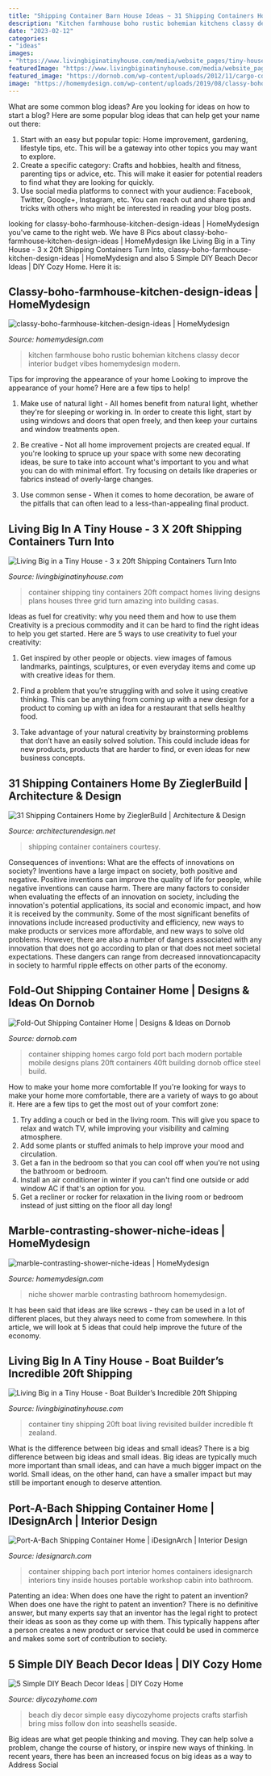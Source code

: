 ```yaml
---
title: "Shipping Container Barn House Ideas ~ 31 Shipping Containers Home By Zieglerbuild"
description: "Kitchen farmhouse boho rustic bohemian kitchens classy decor interior budget vibes homemydesign modern"
date: "2023-02-12"
categories:
- "ideas"
images:
- "https://www.livingbiginatinyhouse.com/media/website_pages/tiny-house-tours/3x-20ft-shipping-container-home/OFF-GRID-SHIPPING-CONTAINER-HOME-4_.jpg"
featuredImage: "https://www.livingbiginatinyhouse.com/media/website_pages/tiny-house-tours/3x-20ft-shipping-container-home/OFF-GRID-SHIPPING-CONTAINER-HOME-4_.jpg"
featured_image: "https://dornob.com/wp-content/uploads/2012/11/cargo-container-home.jpg"
image: "https://homemydesign.com/wp-content/uploads/2019/08/classy-boho-farmhouse-kitchen-design-ideas.jpg"
---
```



What are some common blog ideas?
Are you looking for ideas on how to start a blog? Here are some popular blog ideas that can help get your name out there: 
1. Start with an easy but popular topic: Home improvement, gardening, lifestyle tips, etc. This will be a gateway into other topics you may want to explore.
2. Create a specific category: Crafts and hobbies, health and fitness, parenting tips or advice, etc. This will make it easier for potential readers to find what they are looking for quickly.
3. Use social media platforms to connect with your audience: Facebook, Twitter, Google+, Instagram, etc. You can reach out and share tips and tricks with others who might be interested in reading your blog posts.

	

		
looking for classy-boho-farmhouse-kitchen-design-ideas | HomeMydesign you've came to the right web. We have 8 Pics about classy-boho-farmhouse-kitchen-design-ideas | HomeMydesign like Living Big in a Tiny House - 3 x 20ft Shipping Containers Turn Into, classy-boho-farmhouse-kitchen-design-ideas | HomeMydesign and also 5 Simple DIY Beach Decor Ideas | DIY Cozy Home. Here it is:
		
    
## Classy-boho-farmhouse-kitchen-design-ideas | HomeMydesign

<img loading=lazy src="https://homemydesign.com/wp-content/uploads/2019/08/classy-boho-farmhouse-kitchen-design-ideas.jpg" onerror="this.onerror=null;this.src='https://tse3.mm.bing.net/th?id=OIP.NBrgVdcyJRB9wF_C9ani2wHaLG&amp;pid=15.1';" alt="classy-boho-farmhouse-kitchen-design-ideas | HomeMydesign">

_Source: homemydesign.com_

>kitchen farmhouse boho rustic bohemian kitchens classy decor interior budget vibes homemydesign modern. 

	

Tips for improving the appearance of your home
Looking to improve the appearance of your home? Here are a few tips to help!
1. Make use of natural light - All homes benefit from natural light, whether they're for sleeping or working in. In order to create this light, start by using windows and doors that open freely, and then keep your curtains and window treatments open.

2. Be creative - Not all home improvement projects are created equal. If you're looking to spruce up your space with some new decorating ideas, be sure to take into account what's important to you and what you can do with minimal effort. Try focusing on details like draperies or fabrics instead of overly-large changes.

3. Use common sense - When it comes to home decoration, be aware of the pitfalls that can often lead to a less-than-appealing final product.

    
## Living Big In A Tiny House - 3 X 20ft Shipping Containers Turn Into

<img loading=lazy src="https://www.livingbiginatinyhouse.com/media/website_pages/tiny-house-tours/3x-20ft-shipping-container-home/OFF-GRID-SHIPPING-CONTAINER-HOME-4_.jpg" onerror="this.onerror=null;this.src='https://tse2.mm.bing.net/th?id=OIP.70vlCTTEs2iDFYy0kkyNyQHaEK&amp;pid=15.1';" alt="Living Big in a Tiny House - 3 x 20ft Shipping Containers Turn Into">

_Source: livingbiginatinyhouse.com_

>container shipping tiny containers 20ft compact homes living designs plans houses three grid turn amazing into building casas. 

	

Ideas as fuel for creativity: why you need them and how to use them
Creativity is a precious commodity and it can be hard to find the right ideas to help you get started. Here are 5 ways to use creativity to fuel your creativity:
1. Get inspired by other people or objects. view images of famous landmarks, paintings, sculptures, or even everyday items and come up with creative ideas for them.

2. Find a problem that you’re struggling with and solve it using creative thinking. This can be anything from coming up with a new design for a product to coming up with an idea for a restaurant that sells healthy food.

3. Take advantage of your natural creativity by brainstorming problems that don’t have an easily solved solution. This could include ideas for new products, products that are harder to find, or even ideas for new business concepts.


    
## 31 Shipping Containers Home By ZieglerBuild | Architecture &amp; Design

<img loading=lazy src="https://cdn.architecturendesign.net/wp-content/uploads/2014/08/31-Shipping-Container-House-11.jpg" onerror="this.onerror=null;this.src='https://tse3.mm.bing.net/th?id=OIP.va9qemF9akcyhsOU2yskJQHaFj&amp;pid=15.1';" alt="31 Shipping Containers Home by ZieglerBuild | Architecture &amp; Design">

_Source: architecturendesign.net_

>shipping container containers courtesy. 

	

Consequences of inventions: What are the effects of innovations on society?
Inventions have a large impact on society, both positive and negative. Positive inventions can improve the quality of life for people, while negative inventions can cause harm. There are many factors to consider when evaluating the effects of an innovation on society, including the innovation's potential applications, its social and economic impact, and how it is received by the community. Some of the most significant benefits of innovations include increased productivity and efficiency, new ways to make products or services more affordable, and new ways to solve old problems. However, there are also a number of dangers associated with any innovation that does not go according to plan or that does not meet societal expectations. These dangers can range from decreased innovationcapacity in society to harmful ripple effects on other parts of the economy.

    
## Fold-Out Shipping Container Home | Designs &amp; Ideas On Dornob

<img loading=lazy src="https://dornob.com/wp-content/uploads/2012/11/cargo-container-home.jpg" onerror="this.onerror=null;this.src='https://tse3.mm.bing.net/th?id=OIP.AZkrx4NYwIoRhIvJjek8LAAAAA&amp;pid=15.1';" alt="Fold-Out Shipping Container Home | Designs &amp; Ideas on Dornob">

_Source: dornob.com_

>container shipping homes cargo fold port bach modern portable mobile designs plans 20ft containers 40ft building dornob office steel build. 

	

How to make your home more comfortable
If you're looking for ways to make your home more comfortable, there are a variety of ways to go about it. Here are a few tips to get the most out of your comfort zone: 
1. Try adding a couch or bed in the living room. This will give you space to relax and watch TV, while improving your visibility and calming atmosphere. 
2. Add some plants or stuffed animals to help improve your mood and circulation. 
3. Get a fan in the bedroom so that you can cool off when you're not using the bathroom or bedroom. 
4. Install an air conditioner in winter if you can't find one outside or add window AC if that's an option for you. 
5. Get a recliner or rocker for relaxation in the living room or bedroom instead of just sitting on the floor all day long!

    
## Marble-contrasting-shower-niche-ideas | HomeMydesign

<img loading=lazy src="https://homemydesign.com/wp-content/uploads/2019/10/marble-contrasting-shower-niche-ideas.jpg" onerror="this.onerror=null;this.src='https://tse4.mm.bing.net/th?id=OIP.d_jiH9Pm_OB62SVnxkVicwHaLN&amp;pid=15.1';" alt="marble-contrasting-shower-niche-ideas | HomeMydesign">

_Source: homemydesign.com_

>niche shower marble contrasting bathroom homemydesign. 

	

It has been said that ideas are like screws - they can be used in a lot of different places, but they always need to come from somewhere. In this article, we will look at 5 ideas that could help improve the future of the economy.

    
## Living Big In A Tiny House - Boat Builder’s Incredible 20ft Shipping

<img loading=lazy src="https://www.livingbiginatinyhouse.com/media/website_pages/tiny-house-tours/20-ft-shipping-container-home-revisited/20FT-CONTAINER-HOME5-of-12_960xa.jpg" onerror="this.onerror=null;this.src='https://tse2.mm.bing.net/th?id=OIP.yuxf6ZNUK_kEv2aMtvyPVgHaFP&amp;pid=15.1';" alt="Living Big in a Tiny House - Boat Builder’s Incredible 20ft Shipping">

_Source: livingbiginatinyhouse.com_

>container tiny shipping 20ft boat living revisited builder incredible ft zealand. 

	

What is the difference between big ideas and small ideas?
There is a big difference between big ideas and small ideas. Big ideas are typically much more important than small ideas, and can have a much bigger impact on the world. Small ideas, on the other hand, can have a smaller impact but may still be important enough to deserve attention.

    
## Port-A-Bach Shipping Container Home | IDesignArch | Interior Design

<img loading=lazy src="http://www.idesignarch.com/wp-content/uploads/Port-A-Bach-Container-Home_5.jpeg" onerror="this.onerror=null;this.src='https://tse4.mm.bing.net/th?id=OIP.9EQY74ZjSsDgWGC_4s4DMAHaK7&amp;pid=15.1';" alt="Port-A-Bach Shipping Container Home | iDesignArch | Interior Design">

_Source: idesignarch.com_

>container shipping bach port interior homes containers idesignarch interiors tiny inside houses portable workshop cabin into bathroom. 

	

Patenting an idea: When does one have the right to patent an invention?
When does one have the right to patent an invention? There is no definitive answer, but many experts say that an inventor has the legal right to protect their ideas as soon as they come up with them. This typically happens after a person creates a new product or service that could be used in commerce and makes some sort of contribution to society.

    
## 5 Simple DIY Beach Decor Ideas | DIY Cozy Home

<img loading=lazy src="http://diycozyhome.com/wp-content/uploads/2013/10/simple-diy-beach-decor-ideas.jpg" onerror="this.onerror=null;this.src='https://tse1.mm.bing.net/th?id=OIP.Vu2vcTgqJu8lL8FuU4XEXgHaNC&amp;pid=15.1';" alt="5 Simple DIY Beach Decor Ideas | DIY Cozy Home">

_Source: diycozyhome.com_

>beach diy decor simple easy diycozyhome projects crafts starfish bring miss follow don into seashells seaside. 

	

Big ideas are what get people thinking and moving. They can help solve a problem, change the course of history, or inspire new ways of thinking. In recent years, there has been an increased focus on big ideas as a way to Address Social 

